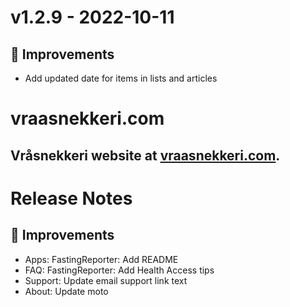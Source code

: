 # v1.2.9 - 2022-10-11
## 🔨 Improvements
- Add updated date for items in lists and articles

# vraasnekkeri.com
## Vråsnekkeri website at [vraasnekkeri.com](https://www.vraasnekkeri.com).

# Release Notes
## 🔨 Improvements
- Apps: FastingReporter: Add README
- FAQ: FastingReporter: Add Health Access tips
- Support: Update email support link text
- About: Update moto